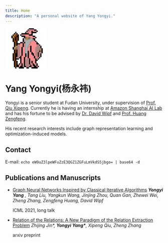 ```yaml
---
title: Home
description: "A personal website of Yang Yongyi."
---
```


<img src="/images/partywizard.gif" style="display:inline-block;">

# Yang Yongyi(杨永祎)

Yongyi is a senior student at Fudan University, under supervision of [Prof. Qiu Xipeng](https://xpqiu.github.io/). Currently he is having an internship at [Amazon Shanghai AI Lab](https://www.amazonaws.cn/en/ailab/ "However, this website is too ugly I don't recommend you visiting it...") and has his fortune to be advised by [Dr. David Wipf](http://www.davidwipf.com/) and [Prof. Huang Zengfeng](https://cse.hkust.edu.hk/~huangzf/). 

His recent research interests include graph representation learning and optimization-induced models.


## Contact
E-mail: `echo eW9uZ3lpeWFuZzE3QGZ1ZGFuLmVkdS5jbgo= | base64 -d`

## Publications and Manuscripts

+	[Graph Neural Networks Inspired by Classical Iterative Algorithms](https://arxiv.org/abs/2103.06064)
  	*__Yongyi Yang__ , Tang Liu, Yangkun Wang, Jinjing Zhou, Quan Gan, Zhewei Wei, Zheng Zhang, Zengfeng Huang, David Wipf*

	ICML 2021, long talk

+	[Relation of the Relations: A New Paradigm of the Relation Extraction Problem](https://arxiv.org/abs/2006.03719)
	*Zhijing Jin\*, __Yongyi Yang\*__, Xipeng Qiu, Zheng Zhang*

	arxiv preprint 

